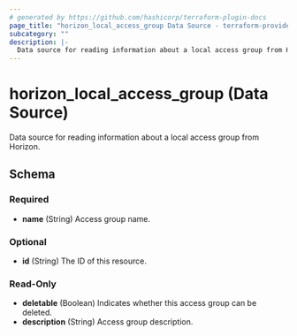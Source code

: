 ```yaml
---
# generated by https://github.com/hashicorp/terraform-plugin-docs
page_title: "horizon_local_access_group Data Source - terraform-provider-horizon"
subcategory: ""
description: |-
  Data source for reading information about a local access group from Horizon.
---
```


# horizon_local_access_group (Data Source)

Data source for reading information about a local access group from Horizon.



<!-- schema generated by tfplugindocs -->
## Schema

### Required

- **name** (String) Access group name.

### Optional

- **id** (String) The ID of this resource.

### Read-Only

- **deletable** (Boolean) Indicates whether this access group can be deleted.
- **description** (String) Access group description.


